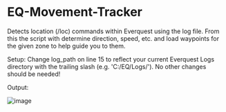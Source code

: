 # EQ-Movement-Tracker
Detects location (/loc) commands within Everquest using the log file. From this the script with determine direction, speed, etc. and load waypoints for the given zone to help guide you to them.

Setup:
Change log_path on line 15 to reflect your current Everquest Logs directory with the trailing slash (e.g. 'C:/EQ/Logs/'). No other changes should be needed!

Output:

![image](https://user-images.githubusercontent.com/6036049/162823934-fb5134da-351e-4126-a18f-25615c748a48.png)
